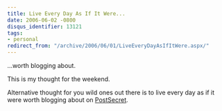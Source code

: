 ```yaml
---
title: Live Every Day As If It Were...
date: 2006-06-02 -0800
disqus_identifier: 13121
tags:
- personal
redirect_from: "/archive/2006/06/01/LiveEveryDayAsIfItWere.aspx/"
---
```


...worth blogging about.

This is my thought for the weekend.

Alternative thought for you wild ones out there is to live every day as
if it were worth blogging about on
[PostSecret](http://postsecret.blogspot.com/ "PostSecret").

